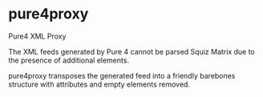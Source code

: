 pure4proxy
==========

Pure4 XML Proxy

The XML feeds generated by Pure 4 cannot be parsed Squiz Matrix due to the presence of additional elements.

pure4proxy transposes the generated feed into a friendly barebones structure with attributes and empty elements removed.
